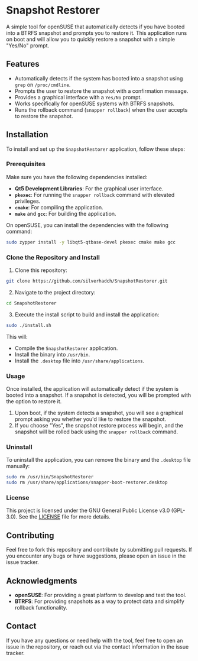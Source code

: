 # Snapshot Restorer

A simple tool for openSUSE that automatically detects if you have booted into a BTRFS snapshot and prompts you to restore it. This application runs on boot and will allow you to quickly restore a snapshot with a simple "Yes/No" prompt.

## Features

- Automatically detects if the system has booted into a snapshot using `grep` on `/proc/cmdline`.
- Prompts the user to restore the snapshot with a confirmation message.
- Provides a graphical interface with a `Yes/No` prompt.
- Works specifically for openSUSE systems with BTRFS snapshots.
- Runs the rollback command (`snapper rollback`) when the user accepts to restore the snapshot.

## Installation

To install and set up the `SnapshotRestorer` application, follow these steps:

### Prerequisites

Make sure you have the following dependencies installed:

- **Qt5 Development Libraries**: For the graphical user interface.
- **`pkexec`**: For running the `snapper rollback` command with elevated privileges.
- **`cmake`**: For compiling the application.
- **`make`** and **`gcc`**: For building the application.

On openSUSE, you can install the dependencies with the following command:

```bash
sudo zypper install -y libqt5-qtbase-devel pkexec cmake make gcc
```

### Clone the Repository and Install

1. Clone this repository:

```bash
git clone https://github.com/silverhadch/SnapshotRestorer.git
```

2. Navigate to the project directory:

```bash
cd SnapshotRestorer
```

3. Execute the install script to build and install the application:

```bash
sudo ./install.sh
```

This will:
- Compile the `SnapshotRestorer` application.
- Install the binary into `/usr/bin`.
- Install the `.desktop` file into `/usr/share/applications`.

### Usage

Once installed, the application will automatically detect if the system is booted into a snapshot. If a snapshot is detected, you will be prompted with the option to restore it.

1. Upon boot, if the system detects a snapshot, you will see a graphical prompt asking you whether you'd like to restore the snapshot.
2. If you choose "Yes", the snapshot restore process will begin, and the snapshot will be rolled back using the `snapper rollback` command.

### Uninstall

To uninstall the application, you can remove the binary and the `.desktop` file manually:

```bash
sudo rm /usr/bin/SnapshotRestorer
sudo rm /usr/share/applications/snapper-boot-restorer.desktop
```

### License

This project is licensed under the GNU General Public License v3.0 (GPL-3.0). See the [LICENSE](LICENSE) file for more details.

## Contributing

Feel free to fork this repository and contribute by submitting pull requests. If you encounter any bugs or have suggestions, please open an issue in the issue tracker.

## Acknowledgments

- **openSUSE**: For providing a great platform to develop and test the tool.
- **BTRFS**: For providing snapshots as a way to protect data and simplify rollback functionality.

## Contact

If you have any questions or need help with the tool, feel free to open an issue in the repository, or reach out via the contact information in the issue tracker.

